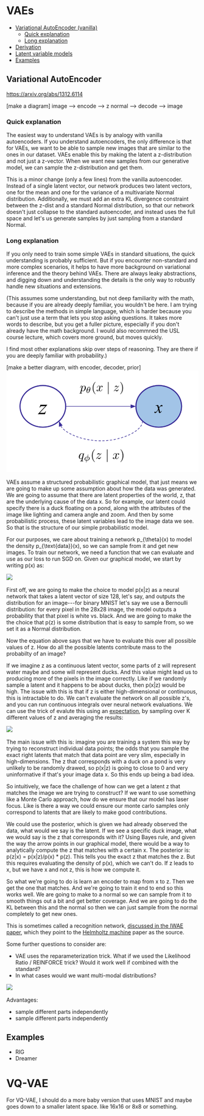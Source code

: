 # VAEs
- [Variational AutoEncoder (vanilla)](#variational-autoencoder-vanilla)
  - [Quick explanation](#quick-explanation)
  - [Long explanation](#long-explanation)
- [Derivation](#derivation)
- [Latent variable models](#latent-variable-models)
- [Examples](#examples)

## Variational AutoEncoder

https://arxiv.org/abs/1312.6114

[make a diagram]
image --> encode --> z normal --> decode --> image

### Quick explanation

The easiest way to understand VAEs is by analogy with vanilla autoencoders.
If you understand autoencoders, the only difference is that for VAEs, we want
to be able to sample new images that are similar to the ones in our dataset.
VAEs enable this by making the latent a z-distribution and not just a z-vector.
When we want new samples from our generative model, we can sample the z-distribution and get them.

This is a minor change (only a few lines) from the vanilla autoencoder.
Instead of a single latent vector, our network produces two latent vectors, one for the mean and one for the variance of a multivariate Normal distribution.
Additionally, we must add an extra KL divergence constraint between the z-dist and a standard Normal distribution,
so that our network doesn't just collapse to the standard autoencoder, and instead uses the full space and let's
us generate samples by just sampling from a standard Normal.

### Long explanation

If you only need to train some simple VAEs in standard situations, the quick understanding is probably sufficient.
But if you encounter non-standard and more complex scenarios, it helps to have more background on variational
inference and the theory behind VAEs.
There are always leaky abstractions, and digging down and understanding the details is
the only way to robustly handle new situations and extensions.

(This assumes some understanding, but not deep familiarity with the math, because if you are already deeply familiar, you wouldn't be here.
I am trying to describe the methods in simple language, which is harder because you can't just use a term that lets you stop
asking questions. It takes more words to describe, but you get a fuller picture, especially if you don't already have
the math background. I would also recommned the USL course lecture, which covers more ground, but moves quickly.

I find most other explanations skip over steps of reasoning. They are there if you are deeply familiar with
probability.)

[make a better diagram, with encoder, decoder, prior]
![](../../assets/vae_graphical.png)

VAEs assume a structured probabilistic graphical model, that just means we are going to make up some assumption about how the data was generated.
We are going to assume that there are latent properties of the world, z, that are the underlying cause of the data x.
So for example, our latent could specify there is a duck floating on a pond, along with the attributes of the image like lighting and camera angle and zoom. 
And then by some probabilistic process, these latent variables lead to the image data we see.
So that is the structure of our simple probabilistic model.

For our purposes, we care about training a network p_{\theta}(x) to model the density p_{\text{data}}(x), so we can sample from it and get new images.
To train our network, we need a function that we can evaluate and use as our loss to run SGD on.
Given our graphical model, we start by writing p(x) as:

<img src="https://render.githubusercontent.com/render/math?math=p(x) = \int p(x|z)p(z)dz">

First off, we are going to make the choice to model p(x|z) as a neural network that takes a latent
vector of size 128, let's say, and outputs the distribution for an image---for binary MNIST let's say
we use a Bernoulli distribution: for every pixel in the 28x28 image, the model outputs a probability that that pixel is white vs. black.
And we are going to make the the choice that p(z) is some distribution that is easy to sample from, so we set it as a Normal distribution.

Now the equation above says that we have to evaluate this over all possible values of z.
How do all the possible latents contribute mass to the probabilty of an image? 

If we imagine z as a continuous latent vector, some parts of z will represent water maybe and some will represent ducks.
And this value might lead us to producing more of the pixels in the image correctly.
Like if we randomly sample a latent and it happens to be about ducks, then p(x|z) would be high.
The issue with this is that if z is either high-dimensional or continuous, this is intractable to do.
We can't evaluate the network on all possible z's, and you can run continuous integrals over neural network evaluations.
We can use the trick of evalute this using an [expectation](https://en.wikipedia.org/wiki/Expected_value#Absolutely_continuous_case), by sampling over K
different values of z and averaging the results:

<img src="https://render.githubusercontent.com/render/math?math=p(x) = \frac{1}{K} \sum_{k=1}^{K} p (x | z_k) \! \text{, where} z_k ~ p(z)">

The main issue with this is: imagine you are training a system this way by trying to reconstruct
individual data points; the odds that you sample the exact right latents that match that data point are very
slim, especially in high-dimensions. The z that corresponds with a duck on a pond is very unlikely
to be randomly drawed, so p(x|z) is going to close to 0 and very uninformative if that's your image data x.
So this ends up being a bad idea.

So intuitively, we face the challenge of how can we get a latent z that matches the image we are trying to construct?
If we want to use something like a Monte Carlo approach, how do we ensure that our model has laser focus.
Like is there a way we could ensure our monte carlo samples only correspond to latents that are likely to make good contributions.

We could use the posterior, which is given we had already observed the data, what would we
say is the latent. If we see a specific duck image, what we would say is the z that corresponds with it?
Using Bayes rule, and given the way the arrow points in our graphical model, there would be a way to analytically
compute the z that matches with a certain x. The posterior is: p(z|x) = p(x|z)/p(x) * p(z).
This tells you the exact z that matches the z. But this requires evaluating the density of p(x), which we can't do.
If z leads to x, but we have x and not z, this is how we compute it.

So what we're going to do is learn an encoder to map from x to z.
Then we get the one that matches. And we're going to train it end to end so this works well.
We are going to make to a normal so we can sample from it to smooth things out a bit and get better coverage.
And we are going to do the KL between this and the normal so then we can just sample from the normal completely to get new ones.



This is sometimes called a recognition network, [discussed in the IWAE paper](https://arxiv.org/abs/1509.00519),
which they point to the [Helmholtz machine](https://en.wikipedia.org/wiki/Helmholtz_machine) paper as the source.

Some further questions to consider are:
- VAE uses the reparameterization trick. What if we used the Likelihood Ratio / REINFORCE trick? Would it work well if combined with the standard?
- In what cases would we want multi-modal distributions?

<!--
You would expect that the z is unimodal if there is only one x that explains it.
But if you have multiple possible latents that describe the same x, for example
if you expect that there are multiple paths to reach the same x point, then you probably
want a multi-modal distribution.

What if we did REINFORCE on the VAE loss? Is this even possible?

approx_post(x).log_prob(z) * decoder(z).log_prob(x)
where z comes from samples.

The first term is the log_prob score. The second term is like the Advantage which we are using to modulate the gradients.
Make the z more likely in proportion to how likely it made the x.

Maybe it helps. It seems pretty weak. Is it any less weak than REINFORCE gradient is?
Likelihood ratio gradient.

Though you should probably use the output probability, not log prob. Then you subtract 0.5 to center it.
Bada boom bada bing.

The advantage of this would be that you don't need to be differentiable.
The score function or the sampling process.
-->

![](../../assets/vae_slide.png)

Advantages:
- sample different parts independently
- sample different parts independently

## Examples
- RIG
- Dreamer



# VQ-VAE

For VQ-VAE, I should do a more baby version that uses MNIST and maybe goes down to a smaller latent space. like 16x16 or 8x8 or something.